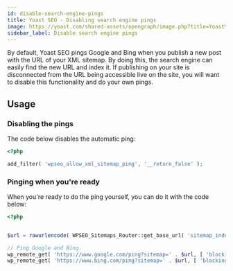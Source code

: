 ```yaml
---
id: disable-search-engine-pings
title: Yoast SEO - Disabling search engine pings
image: https://yoast.com/shared-assets/opengraph/image.php?title=Yoast%20SEO%20-%20Disabling%20search%20engine%20pings
sidebar_label: Disable search engine pings
---
```

By default, Yoast SEO pings Google and Bing when you publish a new post with the URL of your XML sitemap. By doing this, the search engine can easily find the new URL and index it. If publishing on your site is disconnected from the URL being accessible live on the site, you will want to disable this functionality and do your own pings.

## Usage
### Disabling the pings

The code below disables the automatic ping:

```php
<?php

add_filter( 'wpseo_allow_xml_sitemap_ping', '__return_false' );
```

### Pinging when you're ready

When you're ready to do the ping yourself, you can do it with the code below:

```php
<?php


$url = rawurlencode( WPSEO_Sitemaps_Router::get_base_url( 'sitemap_index.xml' ) );

// Ping Google and Bing.
wp_remote_get( 'https://www.google.com/ping?sitemap=' . $url, [ 'blocking' => false ] );
wp_remote_get( 'https://www.bing.com/ping?sitemap=' . $url, [ 'blocking' => false ] );

```
